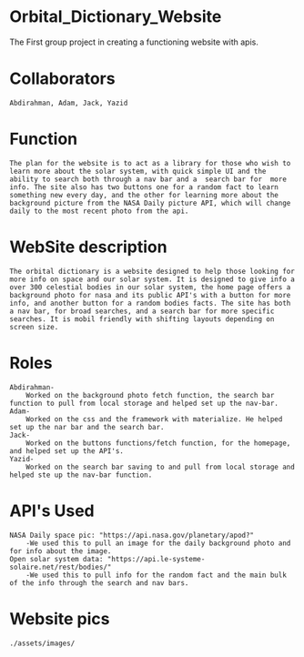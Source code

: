 # Orbital_Dictionary_Website
The First group project in creating a functioning website with apis.

# Collaborators 
    Abdirahman, Adam, Jack, Yazid

# Function
    The plan for the website is to act as a library for those who wish to learn more about the solar system, with quick simple UI and the ability to search both through a nav bar and a  search bar for  more info. The site also has two buttons one for a random fact to learn something new every day, and the other for learning more about the background picture from the NASA Daily picture API, which will change daily to the most recent photo from the api.

# WebSite description
    The orbital dictionary is a website designed to help those looking for more info on space and our solar system. It is designed to give info a over 300 celestial bodies in our solar system, the home page offers a background photo for nasa and its public API's with a button for more info, and another button for a random bodies facts. The site has both a nav bar, for broad searches, and a search bar for more specific searches. It is mobil friendly with shifting layouts depending on screen size. 

# Roles
    Abdirahman-
        Worked on the background photo fetch function, the search bar function to pull from local storage and helped set up the nav-bar.
    Adam-
        Worked on the css and the framework with materialize. He helped set up the nar bar and the search bar. 
    Jack-
        Worked on the buttons functions/fetch function, for the homepage, and helped set up the API's.
    Yazid-
        Worked on the search bar saving to and pull from local storage and helped ste up the nav-bar function.

# API's Used
    NASA Daily space pic: "https://api.nasa.gov/planetary/apod?"
        -We used this to pull an image for the daily background photo and for info about the image.
    Open solar system data: "https://api.le-systeme-solaire.net/rest/bodies/"
        -We used this to pull info for the random fact and the main bulk of the info through the search and nav bars.

# Website pics
    ./assets/images/